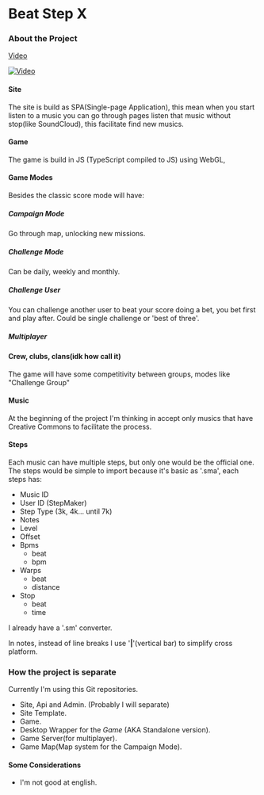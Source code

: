 # Beat Step X
### About the Project
[Video](https://www.youtube.com/watch?v=s6vm0xBc-rA)


[![Video](http://img.youtube.com/vi/s6vm0xBc-rA/0.jpg)](https://www.youtube.com/watch?v=s6vm0xBc-rA)
#### Site
The site is build as SPA(Single-page Application), this mean when you start listen to a music you can go through pages listen that music without stop(like SoundCloud), this facilitate find new musics.

#### Game
The game is build in JS (TypeScript compiled to JS) using WebGL,
#### Game Modes
Besides the classic score mode will have:

##### Campaign Mode
Go through map, unlocking new missions.

##### Challenge Mode
Can be daily, weekly and monthly.

##### Challenge User
You can challenge another user to beat your score doing a bet, you bet first and play after. Could be single challenge or 'best of three'.

##### Multiplayer



#### Crew, clubs, clans(idk how call it)
The game will have some competitivity between groups, modes like "Challenge Group"

#### Music
At the beginning of the project I'm thinking in accept only musics that have Creative Commons to facilitate the process.

#### Steps
Each music can have multiple steps, but only one would be the official one.
The steps would be simple to import because it's basic as '.sma', each steps has:
- Music ID
- User ID (StepMaker)
- Step Type (3k, 4k... until 7k)
- Notes
- Level
- Offset
- Bpms
   - beat
   - bpm
- Warps
   - beat
   - distance
- Stop
   - beat
   - time

I already have a '.sm' converter.

In notes, instead of line breaks I use '**|**'(vertical bar) to simplify cross platform.

### How the project is separate
Currently I'm using this Git repositories.
- Site, Api and Admin. (Probably I will separate)
- Site Template.
- Game.
- Desktop Wrapper for the *Game* (AKA Standalone version).
- Game Server(for multiplayer).
- Game Map(Map system for the Campaign Mode).

#### Some Considerations
- I'm not good at english.
